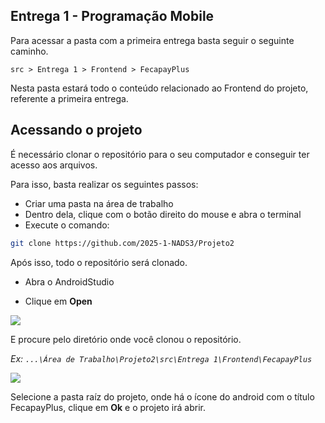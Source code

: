 ## Entrega 1 - Programação Mobile 

Para acessar a pasta com a primeira entrega basta seguir o seguinte caminho.

`
src > Entrega 1 > Frontend > FecapayPlus
`

Nesta pasta estará todo o conteúdo relacionado ao Frontend do projeto, referente a primeira entrega.

## Acessando o projeto

É necessário clonar o repositório para o seu computador e conseguir ter acesso aos arquivos. 

Para isso, basta realizar os seguintes passos:

- Criar uma pasta na área de trabalho
- Dentro dela, clique com o botão direito do mouse e abra o terminal
- Execute o comando: 
```bash
git clone https://github.com/2025-1-NADS3/Projeto2
```

Após isso, todo o repositório será clonado.

- Abra o AndroidStudio


- Clique em **Open**


![](https://i.imgur.com/57QFNyH.png)

E procure pelo diretório onde você clonou o repositório.

*Ex: `...\Área de Trabalho\Projeto2\src\Entrega 1\Frontend\FecapayPlus`*

![](https://i.imgur.com/YqNwB6O.png)

Selecione a pasta raíz do projeto, onde há o ícone do android com o título FecapayPlus, clique em **Ok** e o projeto irá abrir.
